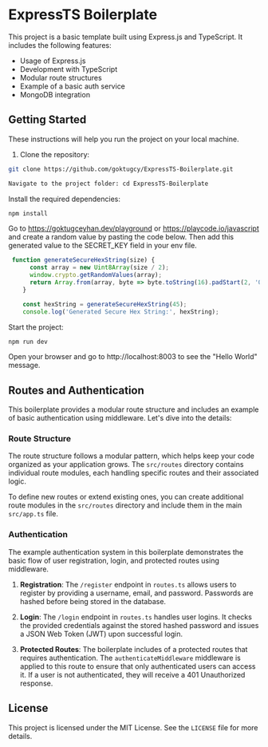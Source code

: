 # ExpressTS Boilerplate

This project is a basic template built using Express.js and TypeScript. It includes the following features:

- Usage of Express.js
- Development with TypeScript
- Modular route structures
- Example of a basic auth service
- MongoDB integration

## Getting Started

These instructions will help you run the project on your local machine.

1. Clone the repository:

```bash
git clone https://github.com/goktugcy/ExpressTS-Boilerplate.git
```

```bash
Navigate to the project folder: cd ExpressTS-Boilerplate
```

Install the required dependencies:

```bash
npm install
```

Go to https://goktugceyhan.dev/playground or https://playcode.io/javascript and create a random value by pasting the code below. Then add this generated value to the SECRET_KEY field in your env file.
```javascript
 function generateSecureHexString(size) {
      const array = new Uint8Array(size / 2);
      window.crypto.getRandomValues(array);
      return Array.from(array, byte => byte.toString(16).padStart(2, '0')).join('').toUpperCase();
    }

    const hexString = generateSecureHexString(45);
    console.log('Generated Secure Hex String:', hexString);
```
Start the project:

```bash
npm run dev
```

Open your browser and go to http://localhost:8003 to see the "Hello World" message.

## Routes and Authentication

This boilerplate provides a modular route structure and includes an example of basic authentication using middleware. Let's dive into the details:

### Route Structure

The route structure follows a modular pattern, which helps keep your code organized as your application grows. The `src/routes` directory contains individual route modules, each handling specific routes and their associated logic.

To define new routes or extend existing ones, you can create additional route modules in the `src/routes` directory and include them in the main `src/app.ts` file.

### Authentication

The example authentication system in this boilerplate demonstrates the basic flow of user registration, login, and protected routes using middleware.

1. **Registration**: The `/register` endpoint in `routes.ts` allows users to register by providing a username, email, and password. Passwords are hashed before being stored in the database.

2. **Login**: The `/login` endpoint in `routes.ts` handles user logins. It checks the provided credentials against the stored hashed password and issues a JSON Web Token (JWT) upon successful login.

3. **Protected Routes**: The boilerplate includes of a protected routes that requires authentication. The `authenticateMiddleware` middleware is applied to this route to ensure that only authenticated users can access it. If a user is not authenticated, they will receive a 401 Unauthorized response.

## License

This project is licensed under the MIT License. See the `LICENSE` file for more details.


